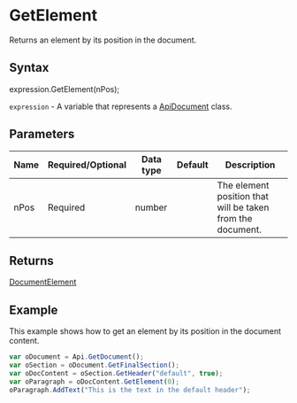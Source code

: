 # GetElement

Returns an element by its position in the document.

## Syntax

expression.GetElement(nPos);

`expression` - A variable that represents a [ApiDocument](../ApiDocument.md) class.

## Parameters

| **Name** | **Required/Optional** | **Data type** | **Default** | **Description** |
| ------------- | ------------- | ------------- | ------------- | ------------- |
| nPos | Required | number |  | The element position that will be taken from the document. |

## Returns

[DocumentElement](../../Enumeration/DocumentElement.md)

## Example

This example shows how to get an element by its position in the document content.

```javascript
var oDocument = Api.GetDocument();
var oSection = oDocument.GetFinalSection();
var oDocContent = oSection.GetHeader("default", true);
var oParagraph = oDocContent.GetElement(0);
oParagraph.AddText("This is the text in the default header");
```
